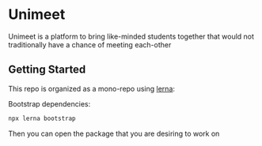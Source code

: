 # Unimeet
Unimeet is a platform to bring like-minded students together that would not traditionally have a chance of meeting each-other

## Getting Started
This repo is organized as a mono-repo using [lerna](https://github.com/lerna/lerna):

Bootstrap dependencies:
```bash
npx lerna bootstrap
```
Then you can open the package that you are desiring to work on